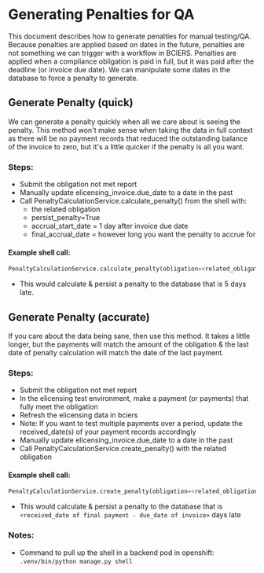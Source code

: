 # Generating Penalties for QA

This document describes how to generate penalties for manual testing/QA. Because penalties are applied based on dates in the future, penalties are not something we can trigger with a workflow in BCIERS. Penalties are applied when a compliance obligation is paid in full, but it was paid after the deadline (or invoice due date). We can manipulate some dates in the database to force a penalty to generate.

## Generate Penalty (quick)

We can generate a penalty quickly when all we care about is seeing the penalty. This method won't make sense when taking the data in full context as there will be no payment records that reduced the outstanding balance of the invoice to zero, but it's a little quicker if the penalty is all you want.

### Steps:

- Submit the obligation not met report
- Manually update elicensing_invoice.due_date to a date in the past
- Call PenaltyCalculationService.calculate_penalty() from the shell with:
  - the related obligation
  - persist_penalty=True
  - accrual_start_date = 1 day after invoice due date
  - final_accrual_date = however long you want the penalty to accrue for

#### Example shell call:

```Python
PenaltyCalculationService.calculate_penalty(obligation=<related_obligation>, persist_penalty=True, accrual_start_date='2025-07-31', final_accrual_date='2025-08-05')
```

- This would calculate & persist a penalty to the database that is 5 days late.

## Generate Penalty (accurate)

If you care about the data being sane, then use this method. It takes a little longer, but the payments will match the amount of the obligation & the last date of penalty calculation will match the date of the last payment.

### Steps:

- Submit the obligation not met report
- In the elicensing test environment, make a payment (or payments) that fully meet the obligation
- Refresh the elicensing data in bciers
- Note: If you want to test multiple payments over a period, update the received_date(s) of your payment records accordingly
- Manually update elicensing_invoice.due_date to a date in the past
- Call PenaltyCalculationService.create_penalty() with the related obligation

#### Example shell call:

```Python
PenaltyCalculationService.create_penalty(obligation=<related_obligation>)
```

- This would calculate & persist a penalty to the database that is `<received_date of final payment - due_date of invoice>` days late

### Notes:

- Command to pull up the shell in a backend pod in openshift: `.venv/bin/python manage.py shell`
